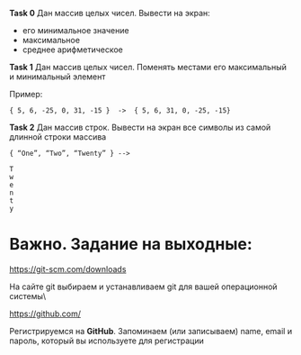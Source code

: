 **Task 0**
Дан массив целых чисел.
Вывести на экран:
- его минимальное значение
- максимальное
- среднее арифметическое


**Task 1**
Дан массив целых чисел.
Поменять местами его максимальный и минимальный элемент

Пример:
```
{ 5, 6, -25, 0, 31, -15 }  ->  { 5, 6, 31, 0, -25, -15}
```

**Task 2**
Дан массив строк.
Вывести на экран все символы из самой длинной строки массива

```
{ “One”, “Two”, “Twenty” } -->

T
w
e
n
t
y
```

# Важно. Задание на выходные:
https://git-scm.com/downloads

На сайте git выбираем и устанавливаем git для вашей операционной системы\

https://github.com/

Регистрируемся на **GitHub**. Запоминаем (или записываем) name, email и пароль, который вы используете для регистрации